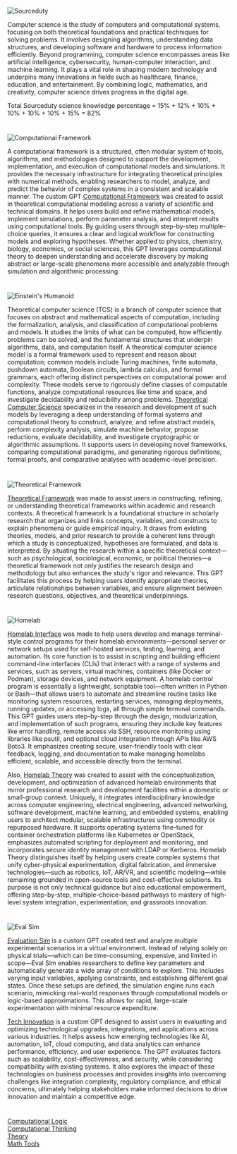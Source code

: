 ![Sourceduty](https://github.com/user-attachments/assets/3d0fb087-582d-403f-959b-67a358f16e97)

Computer science is the study of computers and computational systems, focusing on both theoretical foundations and practical techniques for solving problems. It involves designing algorithms, understanding data structures, and developing software and hardware to process information efficiently. Beyond programming, computer science encompasses areas like artificial intelligence, cybersecurity, human-computer interaction, and machine learning. It plays a vital role in shaping modern technology and underpins many innovations in fields such as healthcare, finance, education, and entertainment. By combining logic, mathematics, and creativity, computer science drives progress in the digital age.

Total Sourceduty science knowledge percentage = 15% + 12% + 10% + 10% + 10% + 10% + 15% = 82%

#

![Computational Framework](https://github.com/user-attachments/assets/3a48bf62-95e6-4e15-8d81-49387df80be1)

A computational framework is a structured, often modular system of tools, algorithms, and methodologies designed to support the development, implementation, and execution of computational models and simulations. It provides the necessary infrastructure for integrating theoretical principles with numerical methods, enabling researchers to model, analyze, and predict the behavior of complex systems in a consistent and scalable manner. The custom GPT [Computational Framework](https://chatgpt.com/g/g-67b4d3c629c08191becbe614b7ee88df-computational-framework) was created to assist in theoretical computational modeling across a variety of scientific and technical domains. It helps users build and refine mathematical models, implement simulations, perform parameter analysis, and interpret results using computational tools. By guiding users through step-by-step multiple-choice queries, it ensures a clear and logical workflow for constructing models and exploring hypotheses. Whether applied to physics, chemistry, biology, economics, or social sciences, this GPT leverages computational theory to deepen understanding and accelerate discovery by making abstract or large-scale phenomena more accessible and analyzable through simulation and algorithmic processing.

#

![Einstein's Humanoid](https://github.com/user-attachments/assets/3e7e548e-da6f-4608-b644-0fc00e1d84d9)

Theoretical computer science (TCS) is a branch of computer science that focuses on abstract and mathematical aspects of computation, including the formalization, analysis, and classification of computational problems and models. It studies the limits of what can be computed, how efficiently problems can be solved, and the fundamental structures that underpin algorithms, data, and computation itself. A theoretical computer science model is a formal framework used to represent and reason about computation; common models include Turing machines, finite automata, pushdown automata, Boolean circuits, lambda calculus, and formal grammars, each offering distinct perspectives on computational power and complexity. These models serve to rigorously define classes of computable functions, analyze computational resources like time and space, and investigate decidability and reducibility among problems. [Theoretical Computer Science](https://chatgpt.com/g/g-6835d19e83488191be7b15a06f8f5e1c-theoretical-computer-science)  specializes in the research and development of such models by leveraging a deep understanding of formal systems and computational theory to construct, analyze, and refine abstract models, perform complexity analysis, simulate machine behavior, propose reductions, evaluate decidability, and investigate cryptographic or algorithmic assumptions. It supports users in developing novel frameworks, comparing computational paradigms, and generating rigorous definitions, formal proofs, and comparative analyses with academic-level precision.

#

![Theoretical Framework](https://github.com/user-attachments/assets/702d2f50-6a71-4b83-af68-370407bb551e)

[Theoretical Framework](https://chatgpt.com/g/g-67b590732a98819192ae5cd5f60bac85-theoretical-framework) was made to assist users in constructing, refining, or understanding theoretical frameworks within academic and research contexts. A theoretical framework is a foundational structure in scholarly research that organizes and links concepts, variables, and constructs to explain phenomena or guide empirical inquiry. It draws from existing theories, models, and prior research to provide a coherent lens through which a study is conceptualized, hypotheses are formulated, and data is interpreted. By situating the research within a specific theoretical context—such as psychological, sociological, economic, or political theories—a theoretical framework not only justifies the research design and methodology but also enhances the study's rigor and relevance. This GPT facilitates this process by helping users identify appropriate theories, articulate relationships between variables, and ensure alignment between research questions, objectives, and theoretical underpinnings.

#

![Homelab](https://github.com/user-attachments/assets/34d98c3c-53a2-4763-89f2-163eb9a91b7b)

[Homelab Interface](https://chatgpt.com/g/g-682c30980c7481918170b5a18a3ef72a-homelab-interface) was made to help users develop and manage terminal-style control programs for their homelab environments—personal server or network setups used for self-hosted services, testing, learning, and automation. Its core function is to assist in scripting and building efficient command-line interfaces (CLIs) that interact with a range of systems and services, such as servers, virtual machines, containers (like Docker or Podman), storage devices, and network equipment. A homelab control program is essentially a lightweight, scriptable tool—often written in Python or Bash—that allows users to automate and streamline routine tasks like monitoring system resources, restarting services, managing deployments, running updates, or accessing logs, all through simple terminal commands. This GPT guides users step-by-step through the design, modularization, and implementation of such programs, ensuring they include key features like error handling, remote access via SSH, resource monitoring using libraries like psutil, and optional cloud integration through APIs like AWS Boto3. It emphasizes creating secure, user-friendly tools with clear feedback, logging, and documentation to make managing homelabs efficient, scalable, and accessible directly from the terminal.

Also, [Homelab Theory](https://chatgpt.com/g/g-682c30980c7481918170b5a18a3ef72a-homelab-interface) was created to assist with the conceptualization, development, and optimization of advanced homelab environments that mirror professional research and development facilities within a domestic or small-group context. Uniquely, it integrates interdisciplinary knowledge across computer engineering, electrical engineering, advanced networking, software development, machine learning, and embedded systems, enabling users to architect modular, scalable infrastructures using commodity or repurposed hardware. It supports operating systems fine-tuned for container orchestration platforms like Kubernetes or OpenStack, emphasizes automated scripting for deployment and monitoring, and incorporates secure identity management with LDAP or Kerberos. Homelab Theory distinguishes itself by helping users create complex systems that unify cyber-physical experimentation, digital fabrication, and immersive technologies—such as robotics, IoT, AR/VR, and scientific modeling—while remaining grounded in open-source tools and cost-effective solutions. Its purpose is not only technical guidance but also educational empowerment, offering step-by-step, multiple-choice-based pathways to mastery of high-level system integration, experimentation, and grassroots innovation.

#

![Eval Sim](https://github.com/user-attachments/assets/4109b622-5c93-4bc0-8290-d252fd21f650)

[Evaluation Sim](https://chatgpt.com/g/g-685f8f4e0e5c8191aef313a300e71c49-evaluation-sim) is a custom GPT created test and analyze multiple experimental scenarios in a virtual environment. Instead of relying solely on physical trials—which can be time-consuming, expensive, and limited in scope—Eval Sim enables researchers to define key parameters and automatically generate a wide array of conditions to explore. This includes varying input variables, applying constraints, and establishing different goal states. Once these setups are defined, the simulation engine runs each scenario, mimicking real-world responses through computational models or logic-based approximations. This allows for rapid, large-scale experimentation with minimal resource expenditure.

[Tech Innovation](https://chatgpt.com/g/g-6865b73eded48191ae7e770cd7b892be-tech-innovation) is a custom GPT designed to assist users in evaluating and optimizing technological upgrades, integrations, and applications across various industries. It helps assess how emerging technologies like AI, automation, IoT, cloud computing, and data analytics can enhance performance, efficiency, and user experience. The GPT evaluates factors such as scalability, cost-effectiveness, and security, while considering compatibility with existing systems. It also explores the impact of these technologies on business processes and provides insights into overcoming challenges like integration complexity, regulatory compliance, and ethical concerns, ultimately helping stakeholders make informed decisions to drive innovation and maintain a competitive edge.

#

[Computational Logic](https://chatgpt.com/g/g-JTuo4xfRG-computational-logic)
<br>
[Computational Thinking](https://chatgpt.com/g/g-aYGM8Fap6-computational-thinking)
<br>
[Theory](https://github.com/sourceduty/Theory)
<br>
[Math Tools](https://github.com/sourceduty/Math_Tools)

